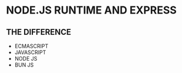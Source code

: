 # NODE.JS RUNTIME AND EXPRESS

## THE DIFFERENCE

 * ECMASCRIPT
 * JAVASCRIPT
 * NODE JS 
 * BUN JS 

